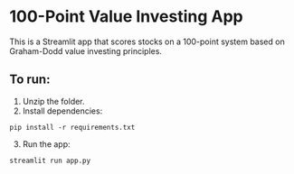 
# 100-Point Value Investing App

This is a Streamlit app that scores stocks on a 100-point system based on Graham-Dodd value investing principles.

## To run:

1. Unzip the folder.
2. Install dependencies:
```
pip install -r requirements.txt
```
3. Run the app:
```
streamlit run app.py
```

